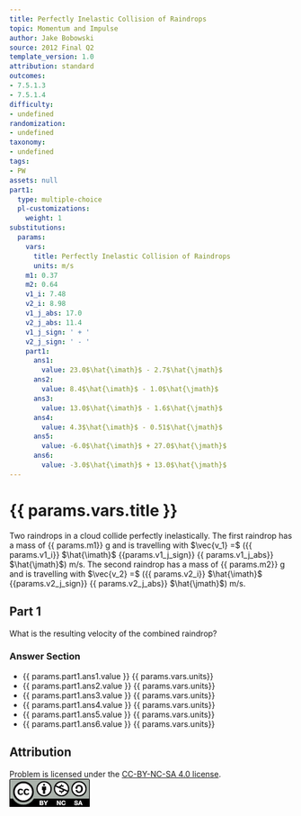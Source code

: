 ```yaml
---
title: Perfectly Inelastic Collision of Raindrops
topic: Momentum and Impulse
author: Jake Bobowski
source: 2012 Final Q2
template_version: 1.0
attribution: standard
outcomes:
- 7.5.1.3
- 7.5.1.4
difficulty:
- undefined
randomization:
- undefined
taxonomy:
- undefined
tags:
- PW
assets: null
part1:
  type: multiple-choice
  pl-customizations:
    weight: 1
substitutions:
  params:
    vars:
      title: Perfectly Inelastic Collision of Raindrops
      units: m/s
    m1: 0.37
    m2: 0.64
    v1_i: 7.48
    v2_i: 8.98
    v1_j_abs: 17.0
    v2_j_abs: 11.4
    v1_j_sign: ' + '
    v2_j_sign: ' - '
    part1:
      ans1:
        value: 23.0$\hat{\imath}$ - 2.7$\hat{\jmath}$
      ans2:
        value: 8.4$\hat{\imath}$ - 1.0$\hat{\jmath}$
      ans3:
        value: 13.0$\hat{\imath}$ - 1.6$\hat{\jmath}$
      ans4:
        value: 4.3$\hat{\imath}$ - 0.51$\hat{\jmath}$
      ans5:
        value: -6.0$\hat{\imath}$ + 27.0$\hat{\jmath}$
      ans6:
        value: -3.0$\hat{\imath}$ + 13.0$\hat{\jmath}$
---
```

# {{ params.vars.title }}
Two raindrops in a cloud collide perfectly inelastically. The first raindrop has a mass of {{ params.m1}} g and is travelling with $\vec{v_1} =$ ({{ params.v1_i}} $\hat{\imath}$ {{params.v1_j_sign}} {{ params.v1_j_abs}} $\hat{\jmath}$) m/s.
The second raindrop has a mass of {{ params.m2}} g and is travelling with $\vec{v_2} =$ ({{ params.v2_i}} $\hat{\imath}$ {{params.v2_j_sign}} {{ params.v2_j_abs}} $\hat{\jmath}$) m/s.
## Part 1

What is the resulting velocity of the combined raindrop?

### Answer Section

- {{ params.part1.ans1.value }} {{ params.vars.units}}
- {{ params.part1.ans2.value }} {{ params.vars.units}}
- {{ params.part1.ans3.value }} {{ params.vars.units}}
- {{ params.part1.ans4.value }} {{ params.vars.units}}
- {{ params.part1.ans5.value }} {{ params.vars.units}}
- {{ params.part1.ans6.value }} {{ params.vars.units}}

## Attribution

Problem is licensed under the [CC-BY-NC-SA 4.0 license](https://creativecommons.org/licenses/by-nc-sa/4.0/).<br> ![The Creative Commons 4.0 license requiring attribution-BY, non-commercial-NC, and share-alike-SA license.](https://raw.githubusercontent.com/firasm/bits/master/by-nc-sa.png)